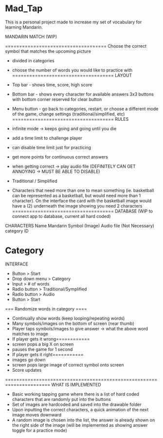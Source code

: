 # Mad_Tap

This is a personal project made to increase my set of vocabulary for learning Mandarin. 

MANDARIN MATCH (WIP)

====================================
Choose the correct symbol that matches the upcoming picture
- divided in categories
- choose the number of words you would like to practice with
====================================
LAYOUT
- Top bar - shows time, score, high score
- Bottom bar - shows every character for available answers 3x3 buttons with bottom corner reserved for clear button
- Menu button - go back to categories, restart, or choose a different mode of the game, change settings (traditional/simplified, etc)
====================================
RULES
- infinite mode -> keeps going and going until you die
- add a time limit to challenge player
- can disable time limit just for practicing
- get more points for continuous correct answers
- when getting correct -> play audio file (DEFINITELY CAN GET ANNOYING -> MUST BE ABLE TO DISABLE)
- Traditional / Simplified

- Characters that need more than one to mean something (ie. basketball can be represented as a basketball, but would need more than 1 character). On the interface the card with the basketball image would have a (2) underneath the image showing you need 2 characters
====================================
DATABASE (WIP to connect app to database, current all hard coded)

CHARACTERS
Name
Mandarin 
Symbol (Image)
Audio file (Not Necessary)
category ID

Category
================================
INTERFACE
- Button > Start
- Drop down menu > Category
- Input > # of words
- Radio button > Traditional/Symplified
- Radio button > Audio
- Button > Start

=== Randomize words in category ====
- Continually show words (keep looping/repeating words)
- Many symbols/images on the bottom of screen (near thumb)
 - Player taps symbols/images to give answer -> what the above word matches to image
- If player gets it wrong============
 - screen pops a big X on screen
 - pauses the game for 1 second
- If player gets it right===========
 - images go down
 - screen pops large image of correct symbol onto screen 
 - Score updates

======================================================================
WHAT IS IMPLEMENTED
- Basic working tapping game where there is a list of hard coded characters that are randomly put into the buttons 
- Set of images are hardcoded and saved into the drawable folder
- Upon inputting the correct characters, a quick animation of the next image moves downward
- A random image is chosen into the list, the answer is already shown on the right side of the image (will be implemented as showing answer toggle for a practice mode)
